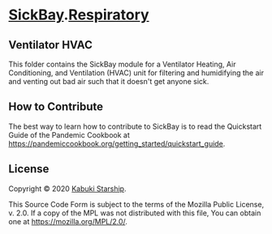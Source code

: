 # [SickBay](../../../).[Respiratory](../)

## Ventilator HVAC

This folder contains the SickBay module for a Ventilator Heating, Air Conditioning, and Ventilation (HVAC) unit for filtering and humidifying the air and venting out bad air such that it doesn't get anyone sick.

## How to Contribute

The best way to learn how to contribute to SickBay is to read the Quickstart Guide of the Pandemic Cookbook at <https://pandemiccookbook.org/getting_started/quickstart_guide>.

## License

Copyright © 2020 [Kabuki Starship](https://kabukistarship.com).

This Source Code Form is subject to the terms of the Mozilla Public License, v. 2.0. If a copy of the MPL was not distributed with this file, You can obtain one at <https://mozilla.org/MPL/2.0/>.
